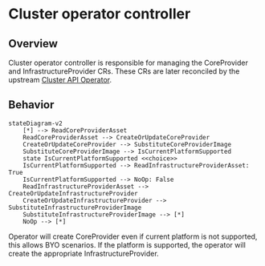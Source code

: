 # Cluster operator controller

## Overview

Cluster operator controller is responsible for managing the CoreProvider and InfrastructureProvider CRs.
These CRs are later reconciled by the upstream [Cluster API Operator](https://github.com/kubernetes-sigs/cluster-api-operator).

## Behavior

```mermaid
stateDiagram-v2
    [*] --> ReadCoreProviderAsset
    ReadCoreProviderAsset --> CreateOrUpdateCoreProvider
    CreateOrUpdateCoreProvider --> SubstituteCoreProviderImage
    SubstituteCoreProviderImage --> IsCurrentPlatformSupported
    state IsCurrentPlatformSupported <<choice>>
    IsCurrentPlatformSupported --> ReadInfrastructureProviderAsset: True
    IsCurrentPlatformSupported --> NoOp: False
    ReadInfrastructureProviderAsset --> CreateOrUpdateInfrastructureProvider
    CreateOrUpdateInfrastructureProvider --> SubstituteInfrastructureProviderImage
    SubstituteInfrastructureProviderImage --> [*]
    NoOp --> [*]
```

Operator will create CoreProvider even if current platform is not supported, this allows BYO scenarios. If the
platform is supported, the operator will create the appropriate InfrastructureProvider.

